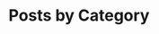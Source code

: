 ---
title: "Posts by Category"
layout: categories
permalink: /categories/
author_profile: true
sidebar_main : true
---